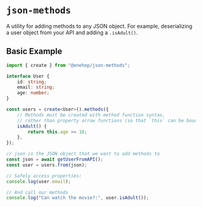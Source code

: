 # `json-methods`

A utility for adding methods to any JSON object. For example, deserializing a user object from your API and adding a `.isAdult()`.

## Basic Example

```ts
import { create } from "@onehop/json-methods";

interface User {
	id: string;
	email: string;
	age: number;
}

const users = create<User>().methods({
	// Methods must be created with method function syntax,
	// rather than property arrow functions (so that `this` can be bound)
	isAdult() {
		return this.age >= 18;
	},
});

// json is the JSON object that we want to add methods to
const json = await getUserFromAPI();
const user = users.from(json);

// Safely access properties:
console.log(user.email);

// And call our methods
console.log("Can watch the movie?:", user.isAdult());
```
